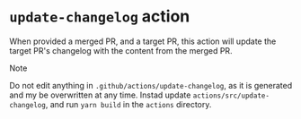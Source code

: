 # `update-changelog` action

When provided a merged PR, and a target PR, this action will update the target PR's changelog with
the content from the merged PR.

> [!note]
> Do not edit anything in `.github/actions/update-changelog`, as it is generated and my be
> overwritten at any time. Instad update `actions/src/update-changelog`, and run `yarn build` in
> the `actions` directory.
